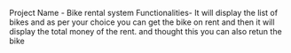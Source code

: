 Project Name - Bike rental system 
Functionalities- It will display the list of bikes and as per your choice you can get the bike on rent and then it will display the total money of the rent. and thought this you can also retun the bike
